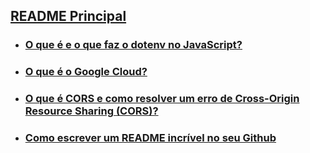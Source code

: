 
## [README Principal](../README.md)


- ### [O que é e o que faz o dotenv no JavaScript?](dotenv.md)

- ### [O que é o Google Cloud?](google-cloud.md)

- ### [O que é CORS e como resolver um erro de Cross-Origin Resource Sharing (CORS)?](cors.md)

- ### [Como escrever um README incrível no seu Github](como-escrever-readme.md)